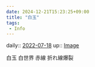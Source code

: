 ```yaml
---
date: 2024-12-21T15:23:25+09:00
title: "白玉"
tags:
 - Info
---
```


daily:: [2022-07-18](Daily_Note/2022-07-18.md)
up:: [Image](../Bar/Novel/Topics/Image.md)

白玉
白世界
赤線
折れ線爆裂